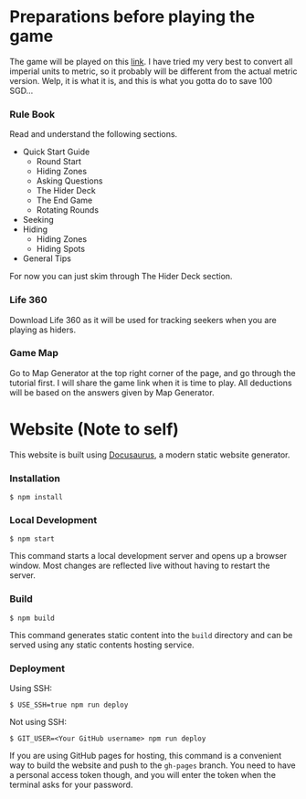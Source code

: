# Preparations before playing the game
The game will be played on this [link](https://jqchong.github.io/jet-lag/). I have tried my very best to convert all imperial units to metric, so it probably will be different from the actual metric version. Welp, it is what it is, and this is what you gotta do to save 100 SGD...

### Rule Book
Read and understand the following sections.

- Quick Start Guide
    - Round Start
    - Hiding Zones
    - Asking Questions
    - The Hider Deck
    - The End Game
    - Rotating Rounds
- Seeking
- Hiding
    - Hiding Zones
    - Hiding Spots
- General Tips

For now you can just skim through The Hider Deck section.

### Life 360
Download Life 360 as it will be used for tracking seekers when you are playing as hiders.
### Game Map
Go to Map Generator at the top right corner of the page, and go through the tutorial first. I will share the game link when it is time to play. All deductions will be based on the answers given by Map Generator.

# Website (Note to self)

This website is built using [Docusaurus](https://docusaurus.io/), a modern static website generator.

### Installation

```
$ npm install
```

### Local Development

```
$ npm start
```

This command starts a local development server and opens up a browser window. Most changes are reflected live without having to restart the server.

### Build

```
$ npm build
```

This command generates static content into the `build` directory and can be served using any static contents hosting service.

### Deployment

Using SSH:

```
$ USE_SSH=true npm run deploy
```

Not using SSH:

```
$ GIT_USER=<Your GitHub username> npm run deploy
```

If you are using GitHub pages for hosting, this command is a convenient way to build the website and push to the `gh-pages` branch. You need to have a personal access token though, and you will enter the token when the terminal asks for your password.

